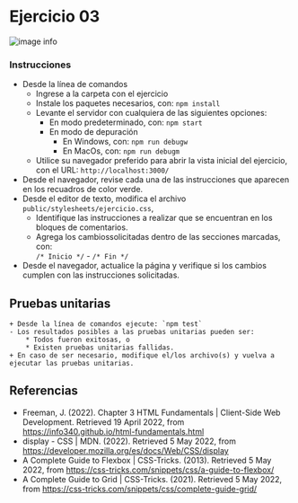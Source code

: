 # Ejercicio 03

![image info](images/ejercicio03.png)

### Instrucciones

* Desde la línea de comandos
	+ Ingrese a la carpeta con el ejercicio
	+ Instale los paquetes necesarios, con: `npm install`
	+ Levante el servidor con cualquiera de las siguientes opciones:
		- En modo predeterminado, con: `npm start`
		- En modo de depuración 
			+ En Windows, con: `npm run debugw`
			+ En MacOs, con: `npm run debugm`
	+ Utilice su navegador preferido para abrir la vista inicial del ejercicio, con el URL: `http://localhost:3000/`
* Desde el navegador, revise cada una de las instrucciones que aparecen en los recuadros de color verde.
* Desde el editor de texto, modifica el archivo `public/stylesheets/ejercicio.css`, 
	+ Identifique las instrucciones a realizar que se encuentran en los bloques de comentarios.
	+ Agrega los cambiossolicitadas dentro de las secciones marcadas, con:   
	`/* Inicio */` - `/* Fin */`
* Desde el navegador, actualice la página y verifique si los cambios cumplen con las instrucciones solicitadas.
## Pruebas unitarias

	+ Desde la línea de comandos ejecute: `npm test`
	- Los resultados posibles a las pruebas unitarias pueden ser: 
		* Todos fueron exitosas, o
		* Existen pruebas unitarias fallidas.
	+ En caso de ser necesario, modifique el/los archivo(s) y vuelva a ejecutar las pruebas unitarias. 

## Referencias 

* Freeman, J. (2022). Chapter 3 HTML Fundamentals | Client-Side Web Development. Retrieved 19 April 2022, from https://info340.github.io/html-fundamentals.html
* display - CSS | MDN. (2022). Retrieved 5 May 2022, from https://developer.mozilla.org/es/docs/Web/CSS/display
* A Complete Guide to Flexbox | CSS-Tricks. (2013). Retrieved 5 May 2022, from https://css-tricks.com/snippets/css/a-guide-to-flexbox/
* A Complete Guide to Grid | CSS-Tricks. (2021). Retrieved 5 May 2022, from https://css-tricks.com/snippets/css/complete-guide-grid/